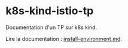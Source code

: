 # k8s-kind-istio-tp
Documentation d'un TP sur k8s kind.

Lire la documentation : [install-environment.md](documentation/install-environment.md).